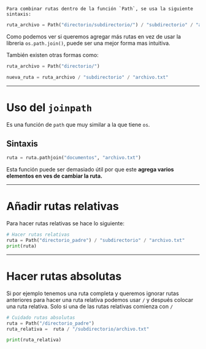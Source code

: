	Para combinar rutas dentro de la función `Path`, se usa la siguiente sintaxis:
``` python
ruta_archivo = Path("directorio/subdirectorio/") / "subdirectorio" / "archivo.txt"
```
Como podemos ver si queremos agregar más rutas en vez de usar la libreria `os.path.join()`, puede ser una mejor forma mas intuitiva. 

También existen otras formas como:
``` python
ruta_archivo = Path("directorio/")

nueva_ruta = ruta_archivo / "subdirectorio" / "archivo.txt"
```
---
# Uso del `joinpath`
Es una función de `path` que muy similar a la que tiene `os`. 
## Sintaxis 
``` python
ruta = ruta.pathjoin("documentos", "archivo.txt")
```
Esta función puede ser demasiado útil por que este **agrega varios elementos en ves de cambiar la ruta.**

---
# Añadir rutas relativas
Para hacer rutas relativas se hace lo siguiente:
``` python
# Hacer rutas relativas
ruta = Path("directorio_padre") / "subdirectorio" / "archivo.txt"
print(ruta)
```
---
# Hacer rutas absolutas 
Si por ejemplo tenemos una ruta completa y queremos ignorar rutas anteriores para hacer una ruta relativa podemos usar `/` y después colocar una ruta relativa. Solo si una de las rutas relativas comienza con `/`
``` python
# Cuidado rutas absolutas
ruta = Path("/directorio_padre") 
ruta_relativa =  ruta / "/subdirectorio/archivo.txt"

print(ruta_relativa)
```